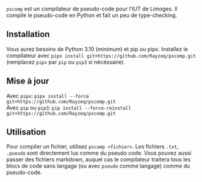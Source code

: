 `pscomp` est un compilateur de pseudo-code pour l'IUT de Limoges. Il compile le pseudo-code en Python et fait un peu de type-checking.

## Installation

Vous aurez besoins de Python 3.10 (minimum) et pip ou pipx.
Installez le compilateur avec `pipx install git+https://github.com/Rayzeq/pscomp.git` (remplacez `pipx` par `pip` ou `pip3` si nécéssaire).


## Mise à jour

Avec `pipx`: `pipx install --force git+https://github.com/Rayzeq/pscomp.git`\
Avec `pip` ou `pip3`: `pip install --force-reinstall git+https://github.com/Rayzeq/pscomp.git`


## Utilisation

Pour compiler un fichier, utilisez `pscomp <fichier>`.
Les fichiers `.txt`, `.pseudo` sont directement lus comme du pseudo code.
Vous pouvez aussi passer des fichiers markdown, auquel cas le compilateur traitera tous les blocs de code sans langage (ou avec `pseudo` comme langage) comme du pseudo-code.
